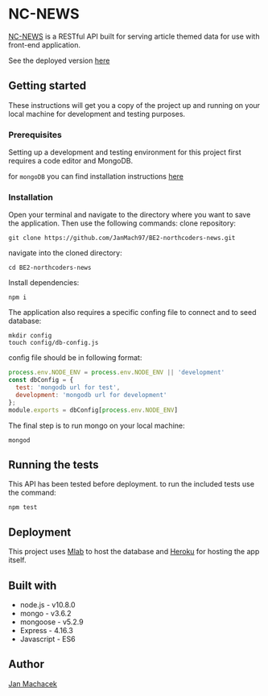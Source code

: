 # NC-NEWS
[NC-NEWS](https://jan-nc-news.herokuapp.com/api) is a RESTful API built for serving article themed data for use with front-end application.

See the deployed version [here](https://jan-nc-news.herokuapp.com/api)

## Getting started

These instructions will get you a copy of the project up and running on your local machine for development and testing purposes.

### Prerequisites

Setting up a development and testing environment for this project first requires a code editor and MongoDB.

for `mongoDB` you can find installation instructions [here](https://docs.mongodb.com/manual/installation/)

### Installation

Open your terminal and navigate to the directory where you want to save the application.
Then use the following commands:
clone repository:
```
git clone https://github.com/JanMach97/BE2-northcoders-news.git
```
navigate into the cloned directory:
```
cd BE2-northcoders-news
```
Install dependencies:
```
npm i
```
The application also requires a specific confing file to connect and to seed database:
```
mkdir config
touch config/db-config.js
```
config file should be in following format:
```js
process.env.NODE_ENV = process.env.NODE_ENV || 'development'
const dbConfig = { 
  test: 'mongodb url for test', 
  development: 'mongodb url for development'
};
module.exports = dbConfig[process.env.NODE_ENV]
```
The final step is to run mongo on your local machine:
```
mongod
```

## Running the tests

This API has been tested before deployment. to run the included tests use the command:
```
npm test
```

## Deployment

This project uses [Mlab](https://mlab.com/) to host the database and [Heroku](https://www.heroku.com/) for hosting the app itself.

## Built with

- node.js - v10.8.0
- mongo - v3.6.2
- mongoose - v5.2.9
- Express - 4.16.3
- Javascript - ES6

## Author

[Jan Machacek](https://github.com/JanMach97)